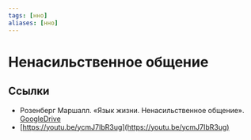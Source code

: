 ```yaml
---
tags: [нно]
aliases: [нно]
---
```

# Ненасильственное общение

## Ссылки

* Розенберг Маршалл. «Язык жизни. Ненасильственное общение». [GoogleDrive](https://drive.google.com/drive/folders/1vqRIRzNeW1st6BWD5gaqwSsQhayqwIRE?usp=sharing)
* [https://youtu.be/ycmJ7IbR3ug](https://youtu.be/ycmJ7IbR3ug)
